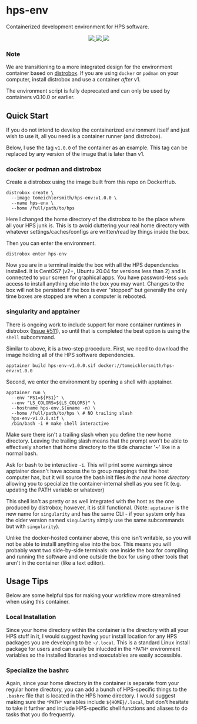 # hps-env
Containerized development environment for HPS software.

<p align="center">
    <a href="http://perso.crans.org/besson/LICENSE.html" alt="GPLv3 license">
        <img src="https://img.shields.io/badge/License-GPLv3-blue.svg" />
    </a>
    <a href="https://github.com/tomeichlersmith/hps-env/actions" alt="Actions">
        <img src="https://github.com/tomeichlersmith/hps-env/actions/workflows/ci.yml/badge.svg" />
    </a>
    <a href="https://hub.docker.com/r/tomeichlersmith/hps-env" alt="DockerHub">
        <img src="https://img.shields.io/github/v/release/tomeichlersmith/hps-env" />
    </a>
</p>

### Note
We are transitioning to a more integrated design for the environment container
based on [distrobox](https://github.com/89luca89/distrobox). If you are using `docker`
or `podman` on your computer, install distrobox and use a container _after_ v1.

The environment script is fully deprecated and can only be used by containers v0.10.0 or earlier.

## Quick Start
If you do not intend to develop the containerized environment itself
and just wish to use it, all you need is a container runner (and distrobox).

Below, I use the tag `v1.0.0` of the container as an example. This tag can
be replaced by any version of the image that is later than v1.

### docker or podman and distrobox
Create a distrobox using the image built from this repo on DockerHub.
```
distrobox create \
  --image tomeichlersmith/hps-env:v1.0.0 \
  --name hps-env \
  --home /full/path/to/hps
```
Here I changed the home directory of the distrobox to be the place where all
your HPS junk is. This is to avoid cluttering your real home directory with whatever
settings/caches/configs are written/read by things inside the box.

Then you can enter the environment.
```
distrobox enter hps-env
```
Now you are in a terminal inside the box with all the HPS dependencies installed.
It is CentOS7 (v2+, Ubuntu 20.04 for versions less than 2) and is connected to your 
screen for graphical apps.
You have password-less `sudo` access to install anything else into the box you may
want. Changes to the box will not be persisted if the box is ever "stopped" but
generally the only time boxes are stopped are when a computer is rebooted.

### singularity and apptainer
There is ongoing work to include support for more container runtimes in distrobox
([Issue #511](https://github.com/89luca89/distrobox/issues/511)), so until that is 
completed the best option is using the `shell` subcommand.

Similar to above, it is a two-step procedure. First, we need to download the
image holding all of the HPS software dependencies.
```
apptainer build hps-env-v1.0.0.sif docker://tomeichlersmith/hps-env:v1.0.0
```

Second, we enter the environment by opening a shell with apptainer.
```
apptainer run \
  --env "PS1=${PS1}" \
  --env "LS_COLORS=${LS_COLORS}" \
  --hostname hps-env.$(uname -n) \
  --home /full/path/to/hps \ # NO trailing slash
  hps-env-v1.0.0.sif \
  /bin/bash -i # make shell interactive
```

Make sure there isn't a trailing slash when you define the new home directory.
Leaving the trailing slash means that the prompt won't be able to effectively shorten
that home directory to the tilde character '~' like in a normal bash.

Ask for bash to be interactive `-i`. This will print some warnings since apptainer
doesn't have access the to group mappings that the host computer has, but it will
source the bash init files _in the new home directory_ allowing you to specialize the
container-internal shell as you see fit (e.g. updating the PATH variable or whatever)

This shell isn't as pretty or as well integrated with the host as the one produced by distrobox;
however, it is still functional. (Note: `apptainer` is the new name for `singularity` and has
the same CLI - if your system only has the older version named `singularity` simply use the same
subcommands but with `singularity`).

Unlike the docker-hosted container above, this one isn't writable, so you will not be able to
installl anything else into the box. This means you will probably want two side-by-side terminals:
one inside the box for compiling and running the software and one outside the box for using other
tools that aren't in the container (like a text editor).

## Usage Tips
Below are some helpful tips for making your workflow more streamlined when using this container.

### Local Installation
Since your home directory within the container is the directory with all your HPS stuff in it,
I would suggest having your install location for any HPS packages you are developing to be 
`~/.local`. This is a standard Linux install package for users and can easily be inlucded in 
the `*PATH*` environment variables so the installed libraries and executables are easily accessible.

### Specialize the bashrc
Again, since your home directory in the container is separate from your regular home directory,
you can add a bunch of HPS-specific things to the `.bashrc` file that is located in the HPS
home directory. I would suggest making sure the `*PATH*` variables include `${HOME}/.local`,
but don't hesitate to take it further and include HPS-specific shell functions and aliases
to do tasks that you do frequently.
